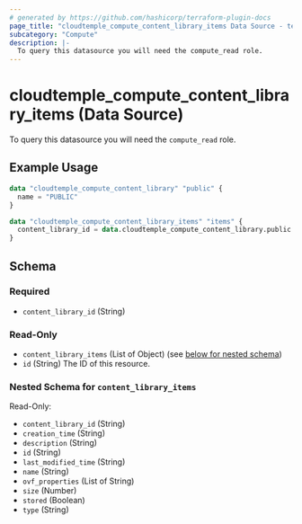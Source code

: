 ```yaml
---
# generated by https://github.com/hashicorp/terraform-plugin-docs
page_title: "cloudtemple_compute_content_library_items Data Source - terraform-provider-cloudtemple"
subcategory: "Compute"
description: |-
  To query this datasource you will need the compute_read role.
---
```


# cloudtemple_compute_content_library_items (Data Source)

To query this datasource you will need the `compute_read` role.

## Example Usage

```terraform
data "cloudtemple_compute_content_library" "public" {
  name = "PUBLIC"
}

data "cloudtemple_compute_content_library_items" "items" {
  content_library_id = data.cloudtemple_compute_content_library.public.id
}
```

<!-- schema generated by tfplugindocs -->
## Schema

### Required

- `content_library_id` (String)

### Read-Only

- `content_library_items` (List of Object) (see [below for nested schema](#nestedatt--content_library_items))
- `id` (String) The ID of this resource.

<a id="nestedatt--content_library_items"></a>
### Nested Schema for `content_library_items`

Read-Only:

- `content_library_id` (String)
- `creation_time` (String)
- `description` (String)
- `id` (String)
- `last_modified_time` (String)
- `name` (String)
- `ovf_properties` (List of String)
- `size` (Number)
- `stored` (Boolean)
- `type` (String)


